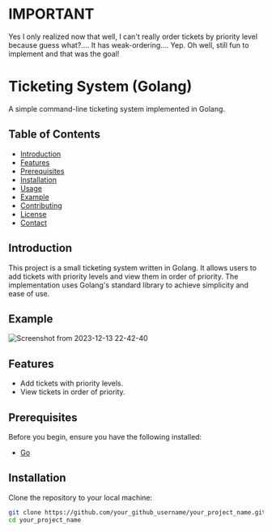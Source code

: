 # IMPORTANT
Yes I only realized now that well, I can't really order tickets by priority level because guess what?.... It has weak-ordering.... Yep. Oh well, still fun to implement and that was the goal!

# Ticketing System (Golang)

A simple command-line ticketing system implemented in Golang.

## Table of Contents

- [Introduction](#introduction)
- [Features](#features)
- [Prerequisites](#prerequisites)
- [Installation](#installation)
- [Usage](#usage)
- [Example](#example)
- [Contributing](#contributing)
- [License](#license)
- [Contact](#contact)

## Introduction

This project is a small ticketing system written in Golang. It allows users to add tickets with priority levels and view them in order of priority. The implementation uses Golang's standard library to achieve simplicity and ease of use.

## Example
![Screenshot from 2023-12-13 22-42-40](https://github.com/cs50-romain/Go-Ticketing/assets/123638985/482295e1-d5a2-4113-8268-e9e0698a15c7)

## Features

- Add tickets with priority levels.
- View tickets in order of priority.

## Prerequisites

Before you begin, ensure you have the following installed:

- [Go](https://golang.org/dl/)

## Installation

Clone the repository to your local machine:

```bash
git clone https://github.com/your_github_username/your_project_name.git
cd your_project_name

